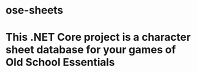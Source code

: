 # ose-sheets
#
# This .NET Core project is a character sheet database for your games of Old School Essentials
